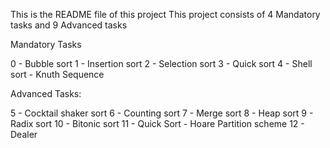 This is the README file of this project 
This project consists of 4 Mandatory tasks and 9 Advanced tasks

Mandatory Tasks 

0 - Bubble sort
1 - Insertion sort
2 - Selection sort
3 - Quick sort
4 - Shell sort - Knuth Sequence

Advanced Tasks:

5 - Cocktail shaker sort
6 - Counting sort
7 - Merge sort
8 - Heap sort
9 - Radix sort
10 - Bitonic sort
11 - Quick Sort - Hoare Partition scheme
12 - Dealer 
